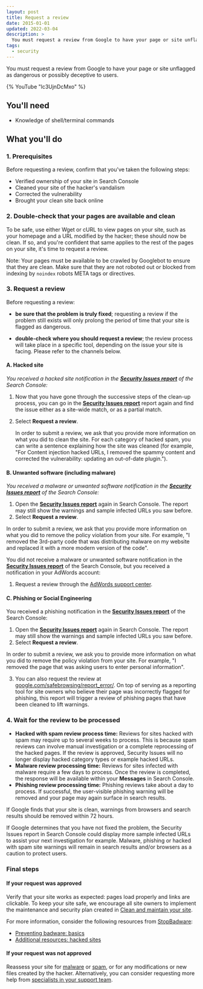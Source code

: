 ```yaml
---
layout: post
title: Request a review
date: 2015-01-01
updated: 2022-03-04
description: >
  You must request a review from Google to have your page or site unflagged as dangerous or possibly deceptive to users.
tags:
  - security
---
```


You must request a review from Google to have your page or site unflagged as
dangerous or possibly deceptive to users.

{% YouTube "lc3UjnDcMxo" %}

## You'll need

* Knowledge of shell/terminal commands

## What you'll do

### 1. Prerequisites

Before requesting a review, confirm that you've taken the following steps:

* Verified ownership of your site in Search Console
* Cleaned your site of the hacker's vandalism
* Corrected the vulnerability
* Brought your clean site back online

### 2. Double-check that your pages are available and clean

To be safe, use either Wget or cURL to view pages on your site, such as your
homepage and a URL modified by the hacker; these should now be clean. If so,
and you're confident that same applies to the rest of the pages on your site,
it's time to request a review.

Note: Your pages must be available to be crawled by Googlebot to ensure that
they are clean. Make sure that they are not roboted out or blocked from
indexing by `noindex` robots META tags or directives.

### 3. Request a review

Before requesting a review:

* **be sure that the problem is truly fixed**;
requesting a review if the problem still exists will only prolong the period
of time that your site is flagged as dangerous.

* **double-check where you should request a review**; the review process will
take place in a specific tool, depending on the issue your site is facing.
Please refer to the channels below.


#### A. Hacked site

*You received a hacked site notification in the
[**Security Issues report**](https://www.google.com/webmasters/tools/security-issues)
of the Search Console:*

1. Now that you have gone through the successive steps of the clean-up process,
  you can go in the [**Security Issues report**](https://www.google.com/webmasters/tools/security-issues)
  report again and find the issue either as a site-wide match, or as a partial
  match.
2. Select **Request a review**.

    In order to submit a review, we ask that you provide more information on what
    you did to clean the site. For each category of hacked spam, you can write a
    sentence explaining how the site was cleaned (for example, "For Content
    injection hacked URLs, I removed the spammy content and corrected the
    vulnerability: updating an out-of-date plugin.").


#### B. Unwanted software (including malware)

*You received a malware or unwanted software notification in the
[**Security Issues report**](https://www.google.com/webmasters/tools/security-issues)
of the Search Console:*

1. Open the
  [**Security Issues report**](https://www.google.com/webmasters/tools/security-issues)
  again in Search Console. The report may still show the warnings and sample
  infected URLs you saw before.
2. Select **Request a review**.

In order to submit a review, we ask that you provide more information on
what you did to remove the policy violation from your site. For example,
"I removed the 3rd-party code that was distributing malware on my
website and replaced it with a more modern version of the code".


You did not receive a malware or unwanted software notification in the
[**Security Issues report**](https://www.google.com/webmasters/tools/security-issues)
of the Search Console, but you received a notification in your AdWords account:

1. Request a review through the
  [AdWords support center](https://support.google.com/adwords/contact/site_policy).


#### C. Phishing or Social Engineering

You received a phishing notification in the
[**Security Issues report**](https://www.google.com/webmasters/tools/security-issues)
of the Search Console:

1. Open the
  [**Security Issues report**](https://www.google.com/webmasters/tools/security-issues)
  again in Search Console. The report may still show the warnings and sample
  infected URLs you saw before.
2. Select **Request a review**.

In order to submit a review, we ask you to provide more information on what you did to remove the policy violation from your site. For example, "I removed the page that was asking users to enter personal information".

3. You can also request the review at
  [google.com/safebrowsing/report_error/](https://www.google.com/safebrowsing/report_error/).
  On top of serving as a reporting tool for site owners who believe their page
  was incorrectly flagged for phishing, this report will trigger a review of
  phishing pages that have been cleaned to lift warnings.

### 4. Wait for the review to be processed

* **Hacked with spam review process time:** Reviews for sites hacked with
  spam may require up to several weeks to process. This is because spam
  reviews can involve manual investigation or a complete reprocessing of
  the hacked pages. If the review is approved, Security Issues will no
  longer display hacked category types or example hacked URLs.
* **Malware review processing time:** Reviews for sites infected with
  malware require a few days to process. Once the review is completed, the
  response will be available within your **Messages** in Search Console.
* **Phishing review processing time:** Phishing reviews take about a day to
  process. If successful, the user-visible phishing warning will be
  removed and your page may again surface in search results.

If Google finds that your site is clean, warnings from browsers and
search results should be removed within 72 hours.

If Google determines that you have not fixed the problem, the Security
Issues report in Search Console could display more sample infected
URLs to assist your next investigation for example. Malware, phishing or hacked
with spam site warnings will remain in search results and/or browsers as a
caution to protect users.

### Final steps

#### If your request was approved

Verify that your site works as expected: pages load properly and links are clickable. To keep your site safe, we encourage all site owners to implement the maintenance and security plan created in [Clean and maintain your site](/secure/clean-and-maintain-your-site/).
  
For more information, consider the following resources from [StopBadware](https://www.stopbadware.org):

* [Preventing badware: basics](https://www.stopbadware.org/prevent-badware-basics)
* [Additional resources: hacked sites](https://www.stopbadware.org/hacked-sites-resources)

#### If your request was not approved

Reassess your site for [malware](/secure/hacked-with-malware/) or [spam](/secure/hacked-with-spam/), or for any modifications or new files created by the hacker. Alternatively, you can consider requesting more help from [specialists in your support team](/secure/build-your-support-team/).
